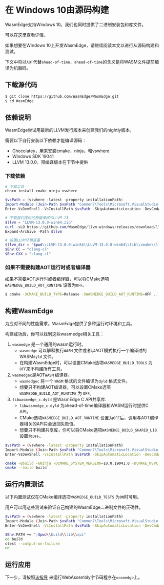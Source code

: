 # 在 Windows 10由源码构建

WasmEdge支持Windows 10。我们也同时提供了二进制安装包和库文件。

可以在[这里](https://github.com/WasmEdge/WasmEdge/blob/master/.github/workflows/build.yml#L266-L322)查看详情。

如果想要在Windows 10上开发WasmEdge，请继续阅读本文以进行从源码构建和测试。

下文中将以`AOT`代替`ahead-of-time`，`ahead-of-time`的含义是将WASM文件提前编译为机器码。

## 下载源代码

```bash
$ git clone https://github.com/WasmEdge/WasmEdge.git
$ cd WasmEdge
```

## 依赖说明

WasmEdge尝试用最新的LLVM发行版本来创建我们的nightly版本。

需要以下自行安装以下依赖才能编译源码：

- Chocolatey，用来安装cmake，ninja，和vswhere
- Windows SDK 19041
- LLVM 13.0.0，预编译版本在下节中提供

### 下载依赖

```powershell
# 下载工具
choco install cmake ninja vswhere

$vsPath = (vswhere -latest -property installationPath)
Import-Module (Join-Path $vsPath "Common7\Tools\Microsoft.VisualStudio.DevShell.dll")
Enter-VsDevShell -VsInstallPath $vsPath -SkipAutomaticLocation -DevCmdArguments "-arch=x64 -host_arch=x64 -winsdk=10.0.19041.0"

# 下载我们提供的预编译好的LLVM 13
$llvm = "LLVM-13.0.0-win64.zip"
curl -sLO https://github.com/WasmEdge/llvm-windows/releases/download/llvmorg-13.0.0/LLVM-13.0.0-win64.zip -o $llvm
Expand-Archive -Path $llvm

# 设置LLVM环境变量
$llvm_dir = "$pwd\\LLVM-13.0.0-win64\\LLVM-13.0.0-win64\\lib\\cmake\\llvm"
$Env:CC = "clang-cl"
$Env:CXX = "clang-cl"
```

### 如果不需要构建AOT运行时或者编译器

如果不需要AOT运行时或者编译器，可以将CMake选项`WASMEDGE_BUILD_AOT_RUNTIME` 设置为`OFF`。

```bash
$ cmake -DCMAKE_BUILD_TYPE=Release -DWASMEDGE_BUILD_AOT_RUNTIME=OFF ..
```

## 构建WasmEdge

为应对不同的性能需求，WasmEdge提供了多种运行时环境和工具。

构建成功后，你可以找到这些wasmedge相关工具：

1. `wasmedge` 是一个通用的wasm运行时。
   * `wasmedge` 可以解释执行`WASM` 文件或者以AOT模式执行一个编译过的WASM`dyld` 文件。
   * 在构建WasmEdge时，可以设置CMake选项`WASMEDGE_BUILD_TOOLS` 为`OFF`来不构建所有工具。
2. `wasmedgec`是AOT`WASM` 编译器。
   * `wasmedgec` 将一个 `WASM` 格式的文件编译为`dyld` 格式文件。
   * 想要只不构建AOT编译器，可以设置CMake选项`WASMEDGE_BUILD_AOT_RUNTIME` 为 `OFF`。
3. `libwasmedge_c.dyld` 是WasmEdge C API共享库.
   * `libwasmedge_c.dyld` 为ahead-of-time编译器和WASM运行时提供C API。
   * CMake选项`WASMEDGE_BUILD_AOT_RUNTIME` 设置为`OFF`后，调用与AOT编译器相关的API只会返回失败值。
   * 想要只不构建共享库，你可以将CMake选项`WASMEDGE_BUILD_SHARED_LIB` 设置为`OFF`。

```bash
$vsPath = (vswhere -latest -property installationPath)
Import-Module (Join-Path $vsPath "Common7\Tools\Microsoft.VisualStudio.DevShell.dll")
Enter-VsDevShell -VsInstallPath $vsPath -SkipAutomaticLocation -DevCmdArguments "-arch=x64 -host_arch=x64 -winsdk=10.0.19041.0"

cmake -Bbuild -GNinja -DCMAKE_SYSTEM_VERSION=10.0.19041.0 -DCMAKE_MSVC_RUNTIME_LIBRARY=MultiThreadedDLL "-DLLVM_DIR=$llvm_dir" -DWASMEDGE_BUILD_TESTS=ON -DWASMEDGE_BUILD_PACKAGE="ZIP" .
cmake --build build
```

## 运行内置测试

以下内置测试仅在CMake编译选项`WASMEDGE_BUILD_TESTS` 为`ON`时可用。

用户可以用这些测试来验证自己构建的WasmEdge二进制文件的正确性。

```bash
$vsPath = (vswhere -latest -property installationPath)
Import-Module (Join-Path $vsPath "Common7\Tools\Microsoft.VisualStudio.DevShell.dll")
Enter-VsDevShell -VsInstallPath $vsPath -SkipAutomaticLocation -DevCmdArguments "-arch=x64 -host_arch=x64 -winsdk=10.0.19041.0"

$Env:PATH += ";$pwd\\build\\lib\\api"
cd build
ctest --output-on-failure
cd -
```

## 运行应用

下一步，请按照[该指导](run.md) 来运行WebAssembly字节码程序在`wasmedge`上。
